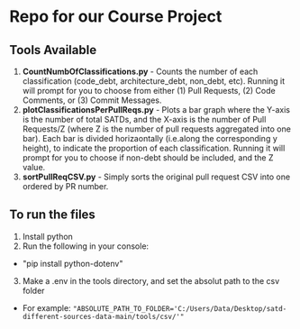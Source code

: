 # Repo for our Course Project

## Tools Available
1. **CountNumbOfClassifications.py** - Counts the number of each classification (code_debt, architecture_debt, non_debt, etc). Running it will prompt for you to choose from either (1) Pull Requests, (2) Code Comments, or (3) Commit Messages.
2. **plotClassificationsPerPullReqs.py** - Plots a bar graph where the Y-axis is the number of total SATDs, and the X-axis is the number of Pull Requests/Z (where Z is the number of pull requests aggregated into one bar). Each bar is divided horizaontally (i.e.along the corresponding y height), to indicate the proportion of each classification. Running it will prompt for you to choose if non-debt should be included, and the Z value.
3. **sortPullReqCSV.py** - Simply sorts the original pull request CSV into one ordered by PR number.

## To run the files
1. Install python
2. Run the following in your console:
- "pip install python-dotenv"
3. Make a .env in the tools directory, and set the absolut path to the csv folder
- For example: ```"ABSOLUTE_PATH_TO_FOLDER='C:/Users/Data/Desktop/satd-different-sources-data-main/tools/csv/'" ```
